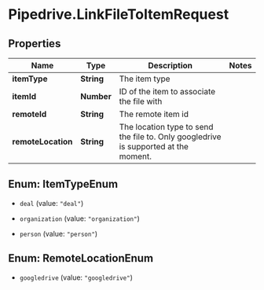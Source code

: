 # Pipedrive.LinkFileToItemRequest

## Properties

Name | Type | Description | Notes
------------ | ------------- | ------------- | -------------
**itemType** | **String** | The item type | 
**itemId** | **Number** | ID of the item to associate the file with | 
**remoteId** | **String** | The remote item id | 
**remoteLocation** | **String** | The location type to send the file to. Only googledrive is supported at the moment. | 



## Enum: ItemTypeEnum


* `deal` (value: `"deal"`)

* `organization` (value: `"organization"`)

* `person` (value: `"person"`)





## Enum: RemoteLocationEnum


* `googledrive` (value: `"googledrive"`)




